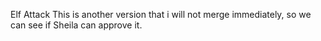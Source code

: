 Elf Attack
This is another version that i will not merge immediately,
so we can see if Sheila can approve it.